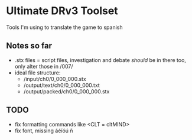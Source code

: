 # Ultimate DRv3 Toolset

Tools I'm using to translate the game to spanish

## Notes so far
- .stx files = script files, investigation and debate *should* be in there too, only alter those in /007/
- ideal file structure:
  - /input/ch0/0_000_000.stx
  - /output/text/ch0/0_000_000.txt
  - /output/packed/ch0/0_000_000.stx

## TODO
- fix formatting commands like <CLT = cltMIND>
- fix font, missing áéíóú ñ
